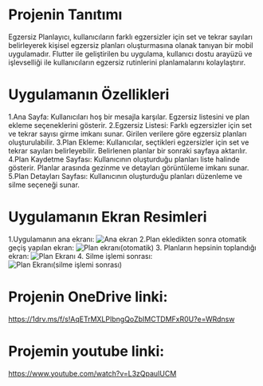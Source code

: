 # Projenin Tanıtımı
Egzersiz Planlayıcı, kullanıcıların farklı egzersizler için set ve tekrar sayıları belirleyerek kişisel egzersiz planları oluşturmasına olanak tanıyan bir mobil uygulamadır. Flutter ile geliştirilen bu uygulama, kullanıcı dostu arayüzü ve işlevselliği ile kullanıcıların egzersiz rutinlerini planlamalarını kolaylaştırır.

# Uygulamanın Özellikleri
1.Ana Sayfa:
Kullanıcıları hoş bir mesajla karşılar.
Egzersiz listesini ve plan ekleme seçeneklerini gösterir.
2.Egzersiz Listesi:
Farklı egzersizler için set ve tekrar sayısı girme imkanı sunar.
Girilen verilere göre egzersiz planları oluşturulabilir.
3.Plan Ekleme:
Kullanıcılar, seçtikleri egzersizler için set ve tekrar sayıları belirleyebilir.
Belirlenen planlar bir sonraki sayfaya aktarılır.
4.Plan Kaydetme Sayfası:
Kullanıcının oluşturduğu planları liste halinde gösterir.
Planlar arasında gezinme ve detayları görüntüleme imkanı sunar.
5.Plan Detayları Sayfası:
Kullanıcının oluşturduğu planları düzenleme ve silme seçeneği sunar.

# Uygulamanın Ekran Resimleri
1.Uygulamanın ana ekranı:
![Ana ekran](https://github.com/user-attachments/assets/c6469366-33ee-4a02-93e2-09056efc6dc4)
2.Plan ekledikten sonra otomatik geçiş yapılan ekran:
![Plan ekranı(otomatik)](https://github.com/user-attachments/assets/b79f7fee-c848-452f-bb97-72622c5030e1)
3. Planların hepsinin toplandığı ekran:
![Plan Ekranı](https://github.com/user-attachments/assets/d8095b9f-751e-44c3-95bc-ce9c4cb24d2c)
4. Silme işlemi sonrası:
![Plan Ekranı(silme işlemi sonrası)](https://github.com/user-attachments/assets/071bb78b-d32e-4dac-819b-fa232ad3ce0a)

# Projenin OneDrive linki:
https://1drv.ms/f/s!AqETrMXLPIbngQoZbIMCTDMFxR0U?e=WRdnsw
# Projemin youtube linki:
https://www.youtube.com/watch?v=L3zQpauIUCM

